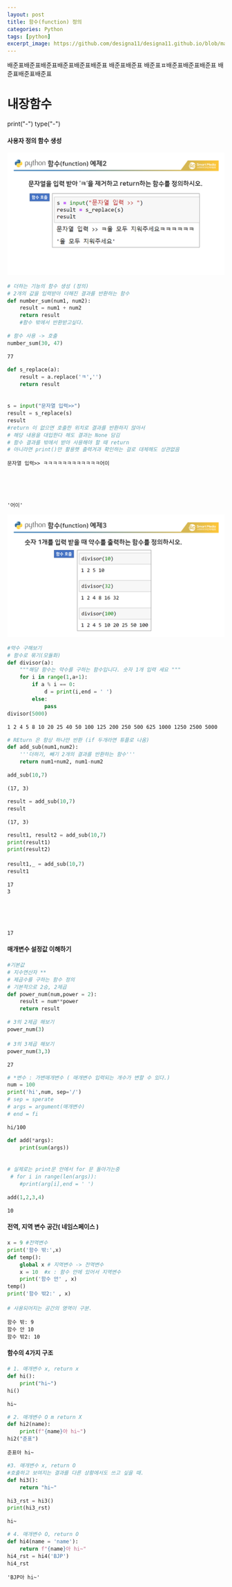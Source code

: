 ```yaml
---
layout: post
title: 함수(function) 정의
categories: Python
tags: [python]
excerpt_image: https://github.com/designa11/designa11.github.io/blob/master/assets/images/Python/python_basic.png?raw=true
---
```


배준표배준표배준표배준표배준표배준표
배준표배준표
배준표ㅍ배준표배준표배준표
배준표배준표배준표










# 내장함수
print("-")
type("-")


#### 사용자 정의 함수 생성

![image.png](https://github.com/designa11/designa11.github.io/blob/master/assets/images/Python/ex04/6.png?raw=true)


```python
# 더하는 기능의 함수 생성 (정의)
# 2개의 값을 입력받아 더해진 결과를 반환하는 함수
def number_sum(num1, num2):
    result = num1 + num2
    return result 
    #함수 밖에서 반환받고싶다.
```


```python
# 함수 사용 -> 호출
number_sum(30, 47)
```




    77




```python
def s_replace(a):
    result = a.replace('ㅋ','')
    return result


s = input("문자열 입력>>")
result = s_replace(s)
result
#return 이 없으면 호출한 위치로 결과를 반환하지 않아서
# 해당 내용을 대입한다 해도 결과는 None 담김
# 함수 결과를 밖에서 받아 사용해야 할 때 return 
# 아니라면 print()만 활용햇 출력겨과 확인하는 걸로 대체해도 상관없음
```

    문자열 입력>> ㅋㅋㅋㅋㅋㅋㅋㅋㅋㅋㅋㅋ어이





    '어이'



![image.png](https://github.com/designa11/designa11.github.io/blob/master/assets/images/Python/ex04/7.png?raw=true)


```python
#약수 구해보기
# 함수로 묶기(모듈화)
def divisor(a): 
    """해당 함수는 약수를 구하는 함수입니다. 숫자 1개 입력 세요 """
    for i in range(1,a+1):
        if a % i == 0:
            d = print(i,end = ' ')
        else:
            pass
divisor(5000)
```

    1 2 4 5 8 10 20 25 40 50 100 125 200 250 500 625 1000 1250 2500 5000 


```python
# REturn 은 항상 하나만 반환 (if 두개라면 튜플로 나옴)
def add_sub(num1,num2):
    '''더하기, 빼기 2개의 결과를 반환하는 함수'''
    return num1+num2, num1-num2
```


```python
add_sub(10,7)
```




    (17, 3)




```python
result = add_sub(10,7)
result
```




    (17, 3)




```python
result1, result2 = add_sub(10,7)
print(result1)
print(result2)

result1,_ = add_sub(10,7)
result1
```

    17
    3





    17



#### 매개변수 설정값 이해하기


```python
#기본값
# 지수연산자 **
# 제곱수를 구하는 함수 정의
# 기본적으로 2승, 2제곱
def power_num(num,power = 2):
    result = num**power
    return result
```


```python
# 3의 2제곱 해보기
power_num(3)

# 3의 3제곱 해보기
power_num(3,3)
```




    27




```python
# *변수 : 가변매개변수 ( 매개변수 입력되는 개수가 변할 수 있다.)
num = 100
print('hi',num, sep='/')
# sep = sperate
# args = argument(매개변수)
# end = fi
```

    hi/100



```python
def add(*args):
    print(sum(args))


# 실제로는 print문 안에서 for 문 돌아가는중
 # for i in range(len(args)):
    #print(arg[i],end = ' ')
```


```python
add(1,2,3,4)
```

    10


#### 전역, 지역 변수 공간( 네임스페이스 )


```python
x = 9 #전역변수
print('함수 밖:',x)
def temp():
    global x # 지역변수 -> 전역변수
    x = 10  #x : 함수 안에 있어서 지역변수
    print('함수 안' , x)
temp()
print('함수 밖2:' , x)

# 사용되어지는 공간의 영역이 구분.
```

    함수 밖: 9
    함수 안 10
    함수 밖2: 10


#### 함수의 4가지 구조


```python
# 1. 매개변수 x, return x
def hi():
    print("hi~")
hi()
```

    hi~



```python
# 2. 매개변수 O m return X
def hi2(name):
    print(f"{name}아 hi~")
hi2("준표")
```

    준표아 hi~



```python
#3. 매개변수 x, return O
#호출하고 보여지는 결과를 다른 상황에서도 쓰고 싶을 때.
def hi3():
    return "hi~"
```


```python
hi3_rst = hi3()
print(hi3_rst)
```

    hi~



```python
# 4. 매개변수 O, return O
def hi4(name = 'name'):
    return f"{name}아 hi~"
hi4_rst = hi4('BJP')
hi4_rst
```




    'BJP아 hi~'




```python

```


```python

```
